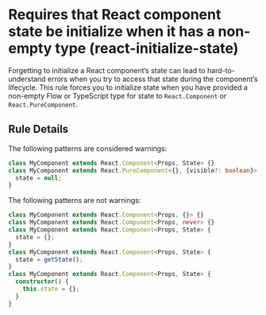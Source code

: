 # Requires that React component state be initialize when it has a non-empty type (react-initialize-state)

Forgetting to initialize a React component’s state can lead to hard-to-understand errors when you try to access that state during the component’s lifecycle. This rule forces you to initialize state when you have provided a non-empty Flow or TypeScript type for state to `React.Component` or `React.PureComponent`.

## Rule Details

The following patterns are considered warnings:

```ts
class MyComponent extends React.Component<Props, State> {}
class MyComponent extends React.PureComponent<{}, {visible?: boolean}> {
  state = null;
}
```

The following patterns are not warnings:

```ts
class MyComponent extends React.Component<Props, {}> {}
class MyComponent extends React.Component<Props, never> {}
class MyComponent extends React.Component<Props, State> {
  state = {};
}
class MyComponent extends React.Component<Props, State> {
  state = getState();
}
class MyComponent extends React.Component<Props, State> {
  constructor() {
    this.state = {};
  }
}
```

